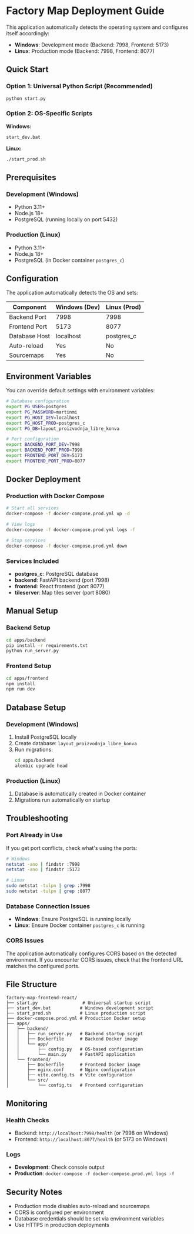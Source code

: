 # Factory Map Deployment Guide

This application automatically detects the operating system and configures itself accordingly:

- **Windows**: Development mode (Backend: 7998, Frontend: 5173)
- **Linux**: Production mode (Backend: 7998, Frontend: 8077)

## Quick Start

### Option 1: Universal Python Script (Recommended)
```bash
python start.py
```

### Option 2: OS-Specific Scripts

**Windows:**
```cmd
start_dev.bat
```

**Linux:**
```bash
./start_prod.sh
```

## Prerequisites

### Development (Windows)
- Python 3.11+
- Node.js 18+
- PostgreSQL (running locally on port 5432)

### Production (Linux)
- Python 3.11+
- Node.js 18+
- PostgreSQL (in Docker container `postgres_c`)

## Configuration

The application automatically detects the OS and sets:

| Component | Windows (Dev) | Linux (Prod) |
|-----------|---------------|--------------|
| Backend Port | 7998 | 7998 |
| Frontend Port | 5173 | 8077 |
| Database Host | localhost | postgres_c |
| Auto-reload | Yes | No |
| Sourcemaps | Yes | No |

## Environment Variables

You can override default settings with environment variables:

```bash
# Database configuration
export PG_USER=postgres
export PG_PASSWORD=martinmi
export PG_HOST_DEV=localhost
export PG_HOST_PROD=postgres_c
export PG_DB=layout_proizvodnja_libre_konva

# Port configuration
export BACKEND_PORT_DEV=7998
export BACKEND_PORT_PROD=7998
export FRONTEND_PORT_DEV=5173
export FRONTEND_PORT_PROD=8077
```

## Docker Deployment

### Production with Docker Compose
```bash
# Start all services
docker-compose -f docker-compose.prod.yml up -d

# View logs
docker-compose -f docker-compose.prod.yml logs -f

# Stop services
docker-compose -f docker-compose.prod.yml down
```

### Services Included
- **postgres_c**: PostgreSQL database
- **backend**: FastAPI backend (port 7998)
- **frontend**: React frontend (port 8077)
- **tileserver**: Map tiles server (port 8080)

## Manual Setup

### Backend Setup
```bash
cd apps/backend
pip install -r requirements.txt
python run_server.py
```

### Frontend Setup
```bash
cd apps/frontend
npm install
npm run dev
```

## Database Setup

### Development (Windows)
1. Install PostgreSQL locally
2. Create database: `layout_proizvodnja_libre_konva`
3. Run migrations:
   ```bash
   cd apps/backend
   alembic upgrade head
   ```

### Production (Linux)
1. Database is automatically created in Docker container
2. Migrations run automatically on startup

## Troubleshooting

### Port Already in Use
If you get port conflicts, check what's using the ports:
```bash
# Windows
netstat -ano | findstr :7998
netstat -ano | findstr :5173

# Linux
sudo netstat -tulpn | grep :7998
sudo netstat -tulpn | grep :8077
```

### Database Connection Issues
- **Windows**: Ensure PostgreSQL is running locally
- **Linux**: Ensure Docker container `postgres_c` is running

### CORS Issues
The application automatically configures CORS based on the detected environment. If you encounter CORS issues, check that the frontend URL matches the configured ports.

## File Structure

```
factory-map-frontend-react/
├── start.py                 # Universal startup script
├── start_dev.bat           # Windows development script
├── start_prod.sh           # Linux production script
├── docker-compose.prod.yml # Production Docker setup
├── apps/
│   ├── backend/
│   │   ├── run_server.py   # Backend startup script
│   │   ├── Dockerfile      # Backend Docker image
│   │   └── app/
│   │       ├── config.py   # OS-based configuration
│   │       └── main.py     # FastAPI application
│   └── frontend/
│       ├── Dockerfile      # Frontend Docker image
│       ├── nginx.conf      # Nginx configuration
│       ├── vite.config.ts  # Vite configuration
│       └── src/
│           └── config.ts   # Frontend configuration
```

## Monitoring

### Health Checks
- Backend: `http://localhost:7998/health` (or 7998 on Windows)
- Frontend: `http://localhost:8077/health` (or 5173 on Windows)

### Logs
- **Development**: Check console output
- **Production**: `docker-compose -f docker-compose.prod.yml logs -f`

## Security Notes

- Production mode disables auto-reload and sourcemaps
- CORS is configured per environment
- Database credentials should be set via environment variables
- Use HTTPS in production deployments
